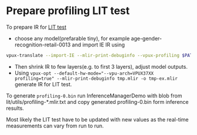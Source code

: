 # Prepare profiling LIT test

To prepare IR for [LIT test](tests/lit/utils/profiling-*.mlir.txt)

- choose any model(prefarable tiny), for example age-gender-recognition-retail-0013 and import IE IR using

```sh
vpux-translate --import-IE --mlir-print-debuginfo --vpux-profiling $PATH_TO_XML -o tmp.mlir
```

- Then shrink IR to few layers(e.g. to first 3 layers), adjust model outputs.
- Using `vpux-opt --default-hw-mode="--vpu-arch=VPUX37XX profiling=true" --mlir-print-debuginfo tmp.mlir -o tmp-ex.mlir` generate IR for LIT test.

To generate `profiling-0.bin` run InferenceManagerDemo with blob from lit/utils/profiling-*.mlir.txt and copy generated profiling-0.bin form inference results.

Most likely the LIT test have to be updated with new values as the real-time measurements can vary from run to run.
